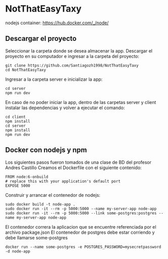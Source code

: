 # NotThatEasyTaxy

nodejs container: https://hub.docker.com/_/node/

## Descargar el proyecto
Seleccionar la carpeta donde se desea almacenar la app.
Descargar el proyecto en su computador e ingresar a la carpeta del proyecto:
```
git clone https://github.com/Santiagozh1998/NotThatEasyTaxy
cd NotThatEasyTaxy
```
Ingresar a la carpeta server e inicializar la app:
```
cd server
npm run dev
```
En caso de no poder iniciar la app, dentro de las carpetas server y client instalar las dependencias y volver a ejecutar el comando:
```
cd client
npm install
cd server
npm install
npm run dev
```

## Docker con nodejs y npm

Los siguientes pasos fueron tomados de una clase de BD del profesor Andres Castillo
Creamos el Dockerfile con el siguiente contenido:

```
FROM node:6-onbuild
# replace this with your application's default port
EXPOSE 5000
```
Construir y arrancar el contenedor de nodejs:
```
sudo docker build -t node-app .
sudo docker run -it --rm -p 5000:5000 --name my-server-app node-app
sudo docker run -it --rm -p 5000:5000 --link some-postgres:postgres --name my-server-app node-app
```
El contenedor correra la aplicacion que se encuentre referenciada por el archivo package.json
El contenedor de postgres debe estar corriendo y debe llamarse some-postgres
```
docker run --name some-postgres -e POSTGRES_PASSWORD=mysecretpassword -d node-app
```
